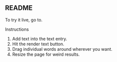 ## README
To try it live, go to.

Instructions
1. Add text into the text entry. 
2. Hit the render text button.
3. Drag individual words around wherever you want.
4. Resize the page for weird results.